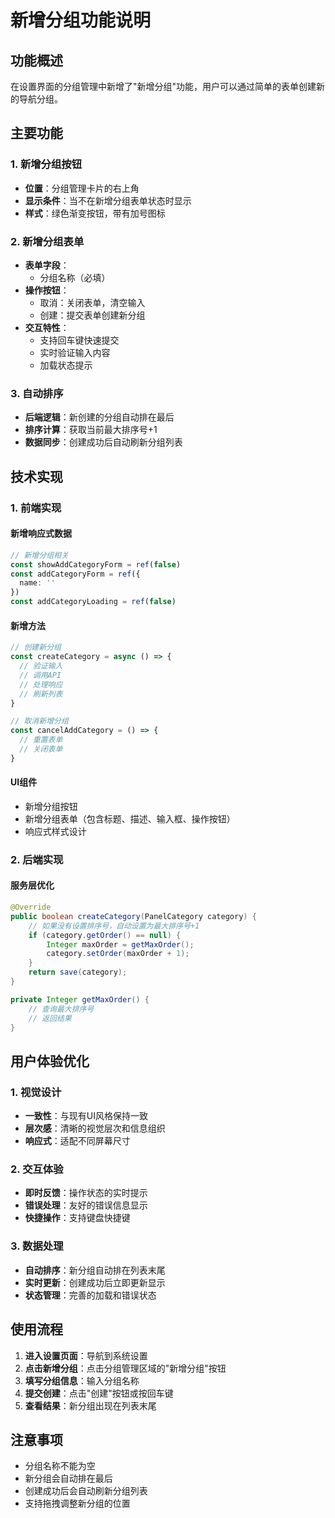 # 新增分组功能说明

## 功能概述

在设置界面的分组管理中新增了"新增分组"功能，用户可以通过简单的表单创建新的导航分组。

## 主要功能

### 1. 新增分组按钮

- **位置**：分组管理卡片的右上角
- **显示条件**：当不在新增分组表单状态时显示
- **样式**：绿色渐变按钮，带有加号图标

### 2. 新增分组表单

- **表单字段**：
  - 分组名称（必填）
- **操作按钮**：
  - 取消：关闭表单，清空输入
  - 创建：提交表单创建新分组
- **交互特性**：
  - 支持回车键快速提交
  - 实时验证输入内容
  - 加载状态提示

### 3. 自动排序

- **后端逻辑**：新创建的分组自动排在最后
- **排序计算**：获取当前最大排序号+1
- **数据同步**：创建成功后自动刷新分组列表

## 技术实现

### 1. 前端实现

#### 新增响应式数据
```typescript
// 新增分组相关
const showAddCategoryForm = ref(false)
const addCategoryForm = ref({
  name: ''
})
const addCategoryLoading = ref(false)
```

#### 新增方法
```typescript
// 创建新分组
const createCategory = async () => {
  // 验证输入
  // 调用API
  // 处理响应
  // 刷新列表
}

// 取消新增分组
const cancelAddCategory = () => {
  // 重置表单
  // 关闭表单
}
```

#### UI组件
- 新增分组按钮
- 新增分组表单（包含标题、描述、输入框、操作按钮）
- 响应式样式设计

### 2. 后端实现

#### 服务层优化
```java
@Override
public boolean createCategory(PanelCategory category) {
    // 如果没有设置排序号，自动设置为最大排序号+1
    if (category.getOrder() == null) {
        Integer maxOrder = getMaxOrder();
        category.setOrder(maxOrder + 1);
    }
    return save(category);
}

private Integer getMaxOrder() {
    // 查询最大排序号
    // 返回结果
}
```

## 用户体验优化

### 1. 视觉设计
- **一致性**：与现有UI风格保持一致
- **层次感**：清晰的视觉层次和信息组织
- **响应式**：适配不同屏幕尺寸

### 2. 交互体验
- **即时反馈**：操作状态的实时提示
- **错误处理**：友好的错误信息显示
- **快捷操作**：支持键盘快捷键

### 3. 数据处理
- **自动排序**：新分组自动排在列表末尾
- **实时更新**：创建成功后立即更新显示
- **状态管理**：完善的加载和错误状态

## 使用流程

1. **进入设置页面**：导航到系统设置
2. **点击新增分组**：点击分组管理区域的"新增分组"按钮
3. **填写分组信息**：输入分组名称
4. **提交创建**：点击"创建"按钮或按回车键
5. **查看结果**：新分组出现在列表末尾

## 注意事项

- 分组名称不能为空
- 新分组会自动排在最后
- 创建成功后会自动刷新分组列表
- 支持拖拽调整新分组的位置
